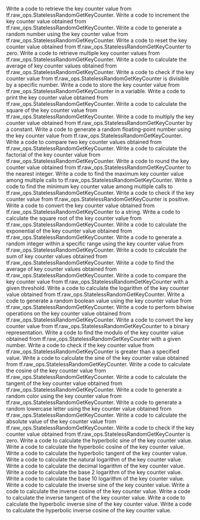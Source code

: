 Write a code to retrieve the key counter value from tf.raw_ops.StatelessRandomGetKeyCounter.
Write a code to increment the key counter value obtained from tf.raw_ops.StatelessRandomGetKeyCounter.
Write a code to generate a random number using the key counter value from tf.raw_ops.StatelessRandomGetKeyCounter.
Write a code to reset the key counter value obtained from tf.raw_ops.StatelessRandomGetKeyCounter to zero.
Write a code to retrieve multiple key counter values from tf.raw_ops.StatelessRandomGetKeyCounter.
Write a code to calculate the average of key counter values obtained from tf.raw_ops.StatelessRandomGetKeyCounter.
Write a code to check if the key counter value from tf.raw_ops.StatelessRandomGetKeyCounter is divisible by a specific number.
Write a code to store the key counter value from tf.raw_ops.StatelessRandomGetKeyCounter in a variable.
Write a code to print the key counter value obtained from tf.raw_ops.StatelessRandomGetKeyCounter.
Write a code to calculate the square of the key counter value from tf.raw_ops.StatelessRandomGetKeyCounter.
Write a code to multiply the key counter value obtained from tf.raw_ops.StatelessRandomGetKeyCounter by a constant.
Write a code to generate a random floating-point number using the key counter value from tf.raw_ops.StatelessRandomGetKeyCounter.
Write a code to compare two key counter values obtained from tf.raw_ops.StatelessRandomGetKeyCounter.
Write a code to calculate the factorial of the key counter value from tf.raw_ops.StatelessRandomGetKeyCounter.
Write a code to round the key counter value obtained from tf.raw_ops.StatelessRandomGetKeyCounter to the nearest integer.
Write a code to find the maximum key counter value among multiple calls to tf.raw_ops.StatelessRandomGetKeyCounter.
Write a code to find the minimum key counter value among multiple calls to tf.raw_ops.StatelessRandomGetKeyCounter.
Write a code to check if the key counter value from tf.raw_ops.StatelessRandomGetKeyCounter is positive.
Write a code to convert the key counter value obtained from tf.raw_ops.StatelessRandomGetKeyCounter to a string.
Write a code to calculate the square root of the key counter value from tf.raw_ops.StatelessRandomGetKeyCounter.
Write a code to calculate the exponential of the key counter value obtained from tf.raw_ops.StatelessRandomGetKeyCounter.
Write a code to generate a random integer within a specific range using the key counter value from tf.raw_ops.StatelessRandomGetKeyCounter.
Write a code to calculate the sum of key counter values obtained from tf.raw_ops.StatelessRandomGetKeyCounter.
Write a code to find the average of key counter values obtained from tf.raw_ops.StatelessRandomGetKeyCounter.
Write a code to compare the key counter value from tf.raw_ops.StatelessRandomGetKeyCounter with a given threshold.
Write a code to calculate the logarithm of the key counter value obtained from tf.raw_ops.StatelessRandomGetKeyCounter.
Write a code to generate a random boolean value using the key counter value from tf.raw_ops.StatelessRandomGetKeyCounter.
Write a code to perform bitwise operations on the key counter value obtained from tf.raw_ops.StatelessRandomGetKeyCounter.
Write a code to convert the key counter value from tf.raw_ops.StatelessRandomGetKeyCounter to a binary representation.
Write a code to find the modulo of the key counter value obtained from tf.raw_ops.StatelessRandomGetKeyCounter with a given number.
Write a code to check if the key counter value from tf.raw_ops.StatelessRandomGetKeyCounter is greater than a specified value.
Write a code to calculate the sine of the key counter value obtained from tf.raw_ops.StatelessRandomGetKeyCounter.
Write a code to calculate the cosine of the key counter value from tf.raw_ops.StatelessRandomGetKeyCounter.
Write a code to calculate the tangent of the key counter value obtained from tf.raw_ops.StatelessRandomGetKeyCounter.
Write a code to generate a random color using the key counter value from tf.raw_ops.StatelessRandomGetKeyCounter.
Write a code to generate a random lowercase letter using the key counter value obtained from tf.raw_ops.StatelessRandomGetKeyCounter.
Write a code to calculate the absolute value of the key counter value from tf.raw_ops.StatelessRandomGetKeyCounter.
Write a code to check if the key counter value obtained from tf.raw_ops.StatelessRandomGetKeyCounter is zero.
Write a code to calculate the hyperbolic sine of the key counter value.
Write a code to calculate the hyperbolic cosine of the key counter value.
Write a code to calculate the hyperbolic tangent of the key counter value.
Write a code to calculate the natural logarithm of the key counter value.
Write a code to calculate the decimal logarithm of the key counter value.
Write a code to calculate the base 2 logarithm of the key counter value.
Write a code to calculate the base 10 logarithm of the key counter value.
Write a code to calculate the inverse sine of the key counter value.
Write a code to calculate the inverse cosine of the key counter value.
Write a code to calculate the inverse tangent of the key counter value.
Write a code to calculate the hyperbolic inverse sine of the key counter value.
Write a code to calculate the hyperbolic inverse cosine of the key counter value.